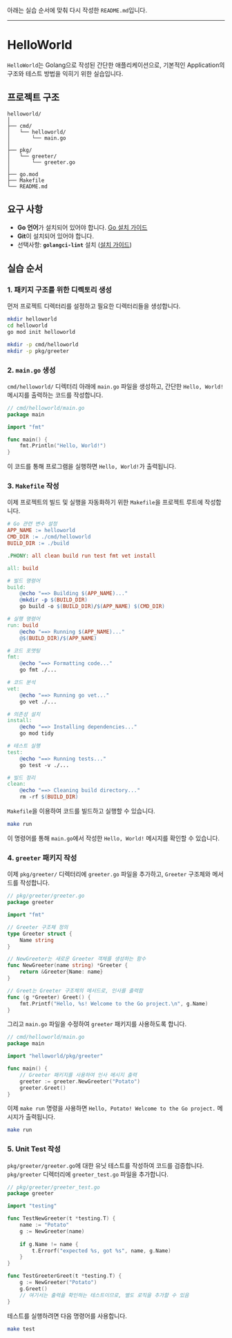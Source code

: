 아래는 실습 순서에 맞춰 다시 작성한 `README.md`입니다.

---

# HelloWorld

`HelloWorld`는 Golang으로 작성된 간단한 애플리케이션으로, 기본적인 Application의 구조와 테스트 방법을 익히기 위한 실습입니다.


## 프로젝트 구조

```plaintext
helloworld/
│
├── cmd/
│   └── helloworld/
│       └── main.go
│
├── pkg/
│   └── greeter/
│       └── greeter.go
│
├── go.mod
├── Makefile
└── README.md
```

## 요구 사항

- **Go 언어**가 설치되어 있어야 합니다. [Go 설치 가이드](https://golang.org/doc/install)
- **Git**이 설치되어 있어야 합니다.
- 선택사항: **`golangci-lint`** 설치 ([설치 가이드](https://golangci-lint.run/usage/install/))

## 실습 순서

### 1. 패키지 구조를 위한 디렉토리 생성

먼저 프로젝트 디렉터리를 설정하고 필요한 디렉터리들을 생성합니다.

```bash
mkdir helloworld
cd helloworld
go mod init helloworld

mkdir -p cmd/helloworld
mkdir -p pkg/greeter
```

### 2. `main.go` 생성

`cmd/helloworld/` 디렉터리 아래에 `main.go` 파일을 생성하고, 간단한 `Hello, World!` 메시지를 출력하는 코드를 작성합니다.

```go
// cmd/helloworld/main.go
package main

import "fmt"

func main() {
    fmt.Println("Hello, World!")
}
```

이 코드를 통해 프로그램을 실행하면 `Hello, World!`가 출력됩니다.

### 3. `Makefile` 작성

이제 프로젝트의 빌드 및 실행을 자동화하기 위한 `Makefile`을 프로젝트 루트에 작성합니다.

```makefile
# Go 관련 변수 설정
APP_NAME := helloworld
CMD_DIR := ./cmd/helloworld
BUILD_DIR := ./build

.PHONY: all clean build run test fmt vet install

all: build

# 빌드 명령어
build:
	@echo "==> Building $(APP_NAME)..."
	@mkdir -p $(BUILD_DIR)
	go build -o $(BUILD_DIR)/$(APP_NAME) $(CMD_DIR)

# 실행 명령어
run: build
	@echo "==> Running $(APP_NAME)..."
	@$(BUILD_DIR)/$(APP_NAME)

# 코드 포맷팅
fmt:
	@echo "==> Formatting code..."
	go fmt ./...

# 코드 분석
vet:
	@echo "==> Running go vet..."
	go vet ./...

# 의존성 설치
install:
	@echo "==> Installing dependencies..."
	go mod tidy

# 테스트 실행
test:
	@echo "==> Running tests..."
	go test -v ./...

# 빌드 정리
clean:
	@echo "==> Cleaning build directory..."
	rm -rf $(BUILD_DIR)
```

`Makefile`을 이용하여 코드를 빌드하고 실행할 수 있습니다.

```bash
make run
```

이 명령어를 통해 `main.go`에서 작성한 `Hello, World!` 메시지를 확인할 수 있습니다.

### 4. `greeter` 패키지 작성

이제 `pkg/greeter/` 디렉터리에 `greeter.go` 파일을 추가하고, `Greeter` 구조체와 메서드를 작성합니다.

```go
// pkg/greeter/greeter.go
package greeter

import "fmt"

// Greeter 구조체 정의
type Greeter struct {
    Name string
}

// NewGreeter는 새로운 Greeter 객체를 생성하는 함수
func NewGreeter(name string) *Greeter {
    return &Greeter{Name: name}
}

// Greet는 Greeter 구조체의 메서드로, 인사를 출력함
func (g *Greeter) Greet() {
    fmt.Printf("Hello, %s! Welcome to the Go project.\n", g.Name)
}
```

그리고 `main.go` 파일을 수정하여 `greeter` 패키지를 사용하도록 합니다.

```go
// cmd/helloworld/main.go
package main

import "helloworld/pkg/greeter"

func main() {
    // Greeter 패키지를 사용하여 인사 메시지 출력
    greeter := greeter.NewGreeter("Potato")
    greeter.Greet()
}
```

이제 `make run` 명령을 사용하면 `Hello, Potato! Welcome to the Go project.` 메시지가 출력됩니다.

```bash
make run
```

### 5. Unit Test 작성

`pkg/greeter/greeter.go`에 대한 유닛 테스트를 작성하여 코드를 검증합니다. `pkg/greeter` 디렉터리에 `greeter_test.go` 파일을 추가합니다.

```go
// pkg/greeter/greeter_test.go
package greeter

import "testing"

func TestNewGreeter(t *testing.T) {
    name := "Potato"
    g := NewGreeter(name)
    
    if g.Name != name {
        t.Errorf("expected %s, got %s", name, g.Name)
    }
}

func TestGreeterGreet(t *testing.T) {
    g := NewGreeter("Potato")
    g.Greet()
    // 여기서는 출력을 확인하는 테스트이므로, 별도 로직을 추가할 수 있음
}
```

테스트를 실행하려면 다음 명령어를 사용합니다.

```bash
make test
```
